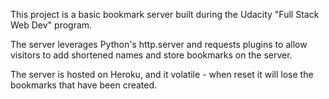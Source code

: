 This project is a basic bookmark server built during the Udacity
"Full Stack Web Dev" program.

The server leverages Python's http.server and requests plugins to allow
visitors to add shortened names and store bookmarks on the server.


The server is hosted on Heroku, and it volatile - when reset it will lose
the bookmarks that have been created.
